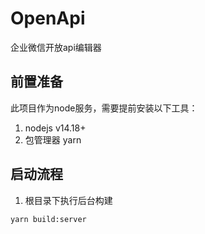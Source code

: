# OpenApi
 
企业微信开放api编辑器

## 前置准备

此项目作为node服务，需要提前安装以下工具：

1. nodejs v14.18+
2. 包管理器 yarn

## 启动流程

1. 根目录下执行后台构建

```bash
yarn build:server
```